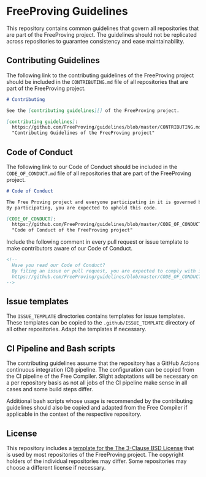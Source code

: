 # FreeProving Guidelines

This repository contains common guidelines that govern all repositories that are part of the FreeProving project.
The guidelines should not be replicated across repositories to guarantee consistency and ease maintainability.

## Contributing Guidelines

The following link to the contributing guidelines of the FreeProving project should be included in the `CONTRIBUTING.md` file of all repositories that are part of the FreeProving project.

```markdown
# Contributing

See the [contributing guidelines][] of the FreeProving project.

[contributing guidelines]:
  https://github.com/FreeProving/guidelines/blob/master/CONTRIBUTING.md
  "Contributing Guidelines of the FreeProving project"
```

## Code of Conduct

The following link to our Code of Conduct should be included in the `CODE_OF_CONDUCT.md` file of all repositories that are part of the FreeProving project.

```markdown
# Code of Conduct

The Free Proving project and everyone participating in it is governed by our [Code of Conduct][CODE_OF_CONDUCT].
By participating, you are expected to uphold this code.

[CODE_OF_CONDUCT]:
  https://github.com/FreeProving/guidelines/blob/master/CODE_OF_CONDUCT.md
  "Code of Conduct of the FreeProving project"
```

Include the following comment in every pull request or issue template to make contributors aware of our Code of Conduct.

```markdown
<!--
  Have you read our Code of Conduct?
  By filing an issue or pull request, you are expected to comply with it, including treating everyone with respect:
  https://github.com/FreeProving/guidelines/blob/master/CODE_OF_CONDUCT.md
-->
```

## Issue templates

The `ISSUE_TEMPLATE` directories contains templates for issue templates.
These templates can be copied to the `.github/ISSUE_TEMPLATE` directory of all other repositories.
Adapt the templates if necessary.

## CI Pipeline and Bash scripts

The contributing guidelines assume that the repository has a GitHub Actions continuous integration (CI) pipeline.
The configuration can be copied from the CI pipeline of the Free Compiler.
Slight adaptations will be necessary on a per repository basis as not all jobs of the CI pipeline make sense in all cases and some build steps differ.

Additional bash scripts whose usage is recommended by the contributing guidelines should also be copied and adapted from the Free Compiler if applicable in the context of the respective repository.

## License

This repository includes a [template for the The 3-Clause BSD License][guidelines/LICENSE] that is used by most repositories of the FreeProving project.
The copyright holders of the individual repositories may differ.
Some repositories may choose a different license if necessary.

[guidelines/LICENSE]:
  https://github.com/FreeProving/guidelines/blob/master/LICENSE
  "FreeProving Guidelines — LICENSE file template"
